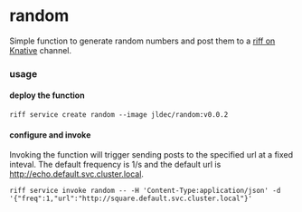 # random
Simple function to generate random numbers and post them to a [riff on Knative](https://github.com/projectriff/riff) channel.

### usage

#### deploy the function
```
riff service create random --image jldec/random:v0.0.2
```

#### configure and invoke
Invoking the function will trigger sending posts to the specified url at a fixed inteval. The default frequency is 1/s and the default url is http://echo.default.svc.cluster.local.  

```
riff service invoke random -- -H 'Content-Type:application/json' -d '{"freq":1,"url":"http://square.default.svc.cluster.local"}'
```

